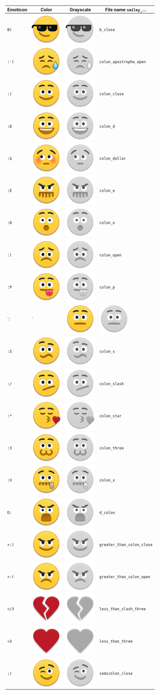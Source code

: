 
| Emoticon | Color | Grayscale | File name `smiley_`&hellip; |
| ---- | ---- | ---- | ---- |
| `B)` | ![](smiley_b_close.png) | ![](smiley_b_close_gray.png) | `b_close` |
| `:'(` | ![](smiley_colon_apostrophe_open.png) | ![](smiley_colon_apostrophe_open_gray.png) | `colon_apostrophe_open` |
| `:)` | ![](smiley_colon_close.png) | ![](smiley_colon_close_gray.png) | `colon_close` |
| `:D` | ![](smiley_colon_d.png) | ![](smiley_colon_d_gray.png) | `colon_d` |
| `:$` | ![](smiley_colon_dollar.png) | ![](smiley_colon_dollar_gray.png) | `colon_dollar` |
| `:E` | ![](smiley_colon_e.png) | ![](smiley_colon_e_gray.png) | `colon_e` |
| `:O` | ![](smiley_colon_o.png) | ![](smiley_colon_o_gray.png) | `colon_o` |
| `:(` | ![](smiley_colon_open.png) | ![](smiley_colon_open_gray.png) | `colon_open` |
| `:P` | ![](smiley_colon_p.png) | ![](smiley_colon_p_gray.png) | `colon_p` |
| `:|` | ![](smiley_colon_pipe.png) | ![](smiley_colon_pipe_gray.png) | `colon_pipe` |
| `:S` | ![](smiley_colon_s.png) | ![](smiley_colon_s_gray.png) | `colon_s` |
| `:/` | ![](smiley_colon_slash.png) | ![](smiley_colon_slash_gray.png) | `colon_slash` |
| `:*` | ![](smiley_colon_star.png) | ![](smiley_colon_star_gray.png) | `colon_star` |
| `:3` | ![](smiley_colon_three.png) | ![](smiley_colon_three_gray.png) | `colon_three` |
| `:X` | ![](smiley_colon_x.png) | ![](smiley_colon_x_gray.png) | `colon_x` |
| `D:` | ![](smiley_d_colon.png) | ![](smiley_d_colon_gray.png) | `d_colon` |
| `>:)` | ![](smiley_greater_than_colon_close.png) | ![](smiley_greater_than_colon_close_gray.png) | `greater_than_colon_close` |
| `>:(` | ![](smiley_greater_than_colon_open.png) | ![](smiley_greater_than_colon_open_gray.png) | `greater_than_colon_open` |
| `</3` | ![](smiley_less_than_slash_three.png) | ![](smiley_less_than_slash_three_gray.png) | `less_than_slash_three` |
| `<3` | ![](smiley_less_than_three.png) | ![](smiley_less_than_three_gray.png) | `less_than_three` |
| `;)` | ![](smiley_semicolon_close.png) | ![](smiley_semicolon_close_gray.png) | `semicolon_close` |

